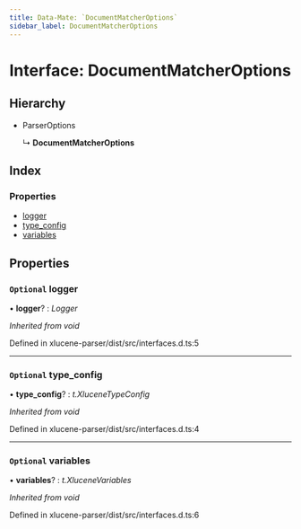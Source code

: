 ```yaml
---
title: Data-Mate: `DocumentMatcherOptions`
sidebar_label: DocumentMatcherOptions
---
```


# Interface: DocumentMatcherOptions

## Hierarchy

* ParserOptions

  ↳ **DocumentMatcherOptions**

## Index

### Properties

* [logger](documentmatcheroptions.md#optional-logger)
* [type_config](documentmatcheroptions.md#optional-type_config)
* [variables](documentmatcheroptions.md#optional-variables)

## Properties

### `Optional` logger

• **logger**? : *Logger*

*Inherited from void*

Defined in xlucene-parser/dist/src/interfaces.d.ts:5

___

### `Optional` type_config

• **type_config**? : *t.XluceneTypeConfig*

*Inherited from void*

Defined in xlucene-parser/dist/src/interfaces.d.ts:4

___

### `Optional` variables

• **variables**? : *t.XluceneVariables*

*Inherited from void*

Defined in xlucene-parser/dist/src/interfaces.d.ts:6

